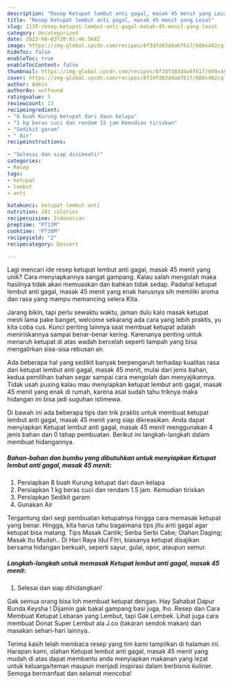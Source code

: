 ```yaml
---
description: "Resep Ketupat lembut anti gagal, masak 45 menit yang Lezat"
title: "Resep Ketupat lembut anti gagal, masak 45 menit yang Lezat"
slug: 1135-resep-ketupat-lembut-anti-gagal-masak-45-menit-yang-lezat
category: Uncategorized
date: 2022-08-03T20:01:48.568Z
image: https://img-global.cpcdn.com/recipes/8f3dfd83d4a6f617/680x482cq70/ketupat-lembut-anti-gagal-masak-45-menit-foto-resep-utama.jpg
hideToc: false
enableToc: true
enableTocContent: false
thumbnail: https://img-global.cpcdn.com/recipes/8f3dfd83d4a6f617/680x482cq70/ketupat-lembut-anti-gagal-masak-45-menit-foto-resep-utama.jpg
cover: https://img-global.cpcdn.com/recipes/8f3dfd83d4a6f617/680x482cq70/ketupat-lembut-anti-gagal-masak-45-menit-foto-resep-utama.jpg
author: Admin
authorAv: notfound
ratingvalue: 5
reviewcount: 13
recipeingredient:
- "8 buah Kurung ketupat dari daun kelapa"
- "1 kg beras cuci dan rendam 15 jam Kemudian tiriskan"
- "Sedikit garam"
- " Air"
recipeinstructions:

- "Selesai dan siap dinikmati!"
categories:
- Resep
tags:
- ketupat
- lembut
- anti

katakunci: ketupat lembut anti 
nutrition: 281 calories
recipecuisine: Indonesian
preptime: "PT13M"
cooktime: "PT38M"
recipeyield: "2"
recipecategory: Dessert

---
```





Lagi mencari ide resep ketupat lembut anti gagal, masak 45 menit yang unik? Cara menyiapkannya sangat gampang. Kalau salah mengolah maka hasilnya tidak akan memuaskan dan bahkan tidak sedap. Padahal ketupat lembut anti gagal, masak 45 menit yang enak harusnya sih memiliki aroma dan rasa yang mampu memancing selera Kita.





Jarang bikin, tapi perlu sewaktu waktu, jaman dulu kalo masak ketupat mesti lama pake banget, welcome sekarang ada cara yang lebih praktis, yu kita coba cus. Kunci penting lainnya saat membuat ketupat adalah meniriskannya sampai benar-benar kering. Karenanya penting untuk menaruh ketupat di atas wadah bercelah seperti tampah yang bisa mengalirkan sisa-sisa rebusan air.

Ada beberapa hal yang sedikit banyak berpengaruh terhadap kualitas rasa dari ketupat lembut anti gagal, masak 45 menit, mulai dari jenis bahan, kedua pemilihan bahan segar sampai cara mengolah dan menyajikannya. Tidak usah pusing kalau mau menyiapkan ketupat lembut anti gagal, masak 45 menit yang enak di rumah, karena asal sudah tahu triknya maka hidangan ini bisa jadi suguhan istimewa.






Di bawah ini ada beberapa tips dan trik praktis untuk membuat ketupat lembut anti gagal, masak 45 menit yang siap dikreasikan. Anda dapat menyiapkan Ketupat lembut anti gagal, masak 45 menit menggunakan 4 jenis bahan dan 0 tahap pembuatan. Berikut ini langkah-langkah dalam membuat hidangannya.

<!--inarticleads1-->

##### Bahan-bahan dan bumbu yang dibutuhkan untuk menyiapkan Ketupat lembut anti gagal, masak 45 menit:

1. Persiapkan 8 buah Kurung ketupat dari daun kelapa
1. Persiapkan 1 kg beras cuci dan rendam 1.5 jam. Kemudian tiriskan
1. Persiapkan Sedikit garam
1. Gunakan  Air


Tergantung dari segi pembuatan ketupatnya hingga cara memasak ketupat yang benar. Hingga, kita harus tahu bagaimana tips jitu anti gagal agar ketupat bisa matang. Tips Masak Cantik; Serba Serbi Cabe; Olahan Daging; Masak Itu Mudah.. Di Hari Raya Idul Fitri, biasanya ketupat disajikan bersama hidangan berkuah, seperti sayur, gulai, opor, ataupun semur. 

<!--inarticleads2-->

##### Langkah-langkah untuk memasak Ketupat lembut anti gagal, masak 45 menit:


1. Selesai dan siap dihidangkan!

Gak semua orang bisa loh membuat ketupat dengan. Hay Sahabat Dapur Bunda Keysha ! Dijamin gak bakal gampang basi juga, lho. Resep dan Cara Membuat Ketupat Lebaran yang Lembut, tapi Gak Lembek. Lihat juga cara membuat Donat Super Lembut ala J.co (takaran sendok makan) dan masakan sehari-hari lainnya.. 

Terima kasih telah membaca resep yang tim kami tampilkan di halaman ini. Harapan kami, olahan Ketupat lembut anti gagal, masak 45 menit yang mudah di atas dapat membantu anda menyiapkan makanan yang lezat untuk keluarga/teman maupun menjadi inspirasi dalam berbisnis kuliner. Semoga bermanfaat dan selamat mencoba!
